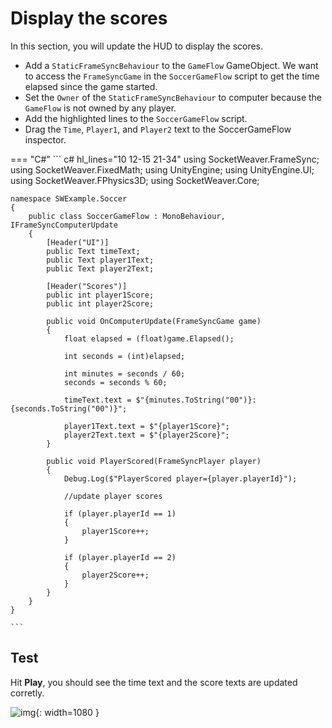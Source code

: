# **Display the scores**

In this section, you will update the HUD to display the scores.

- Add a `StaticFrameSyncBehaviour` to the `GameFlow` GameObject. We want to access the `FrameSyncGame` in the `SoccerGameFlow` script to get the time elapsed since the game started.
- Set the `Owner` of the `StaticFrameSyncBehaviour` to computer because the `GameFlow` is not owned by any player.
- Add the highlighted lines to the `SoccerGameFlow` script.
- Drag the `Time`, `Player1`, and `Player2` text to the SoccerGameFlow inspector.

=== "C#"
    ``` c# hl_lines="10 12-15 21-34"
    using SocketWeaver.FrameSync;
    using SocketWeaver.FixedMath;
    using UnityEngine;
    using UnityEngine.UI;
    using SocketWeaver.FPhysics3D;
    using SocketWeaver.Core;

    namespace SWExample.Soccer
    {
        public class SoccerGameFlow : MonoBehaviour, IFrameSyncComputerUpdate
        {
            [Header("UI")]
            public Text timeText;
            public Text player1Text;
            public Text player2Text;

            [Header("Scores")]
            public int player1Score;
            public int player2Score;

            public void OnComputerUpdate(FrameSyncGame game)
            {
                float elapsed = (float)game.Elapsed();

                int seconds = (int)elapsed;

                int minutes = seconds / 60;
                seconds = seconds % 60;

                timeText.text = $"{minutes.ToString("00")}:{seconds.ToString("00")}";

                player1Text.text = $"{player1Score}";
                player2Text.text = $"{player2Score}";
            }

            public void PlayerScored(FrameSyncPlayer player)
            {
                Debug.Log($"PlayerScored player={player.playerId}");

                //update player scores
        
                if (player.playerId == 1)
                {
                    player1Score++;
                }

                if (player.playerId == 2)
                {
                    player2Score++;
                }
            }
        }
    }

    ```

## **Test**
Hit **Play**, you should see the time text and the score texts are updated corretly.

![img](./../../assets/soccer/score.gif){: width=1080 }
